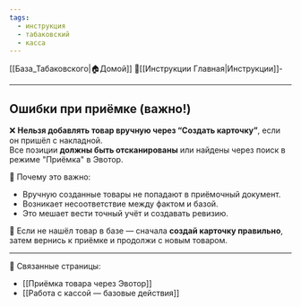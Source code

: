 ```yaml
---
tags:
  - инструкция
  - табаковский
  - касса
---
```

[[База_Табаковского|🏠Домой]]
📁[[Инструкции Главная|Инструкции]]-

---
##  Ошибки при приёмке (важно!)

❌ **Нельзя добавлять товар вручную через “Создать карточку”**, если он пришёл с накладной.  
Все позиции **должны быть отсканированы** или найдены через поиск в режиме "Приёмка" в Эвотор.

🔻 Почему это важно:
- Вручную созданные товары не попадают в приёмочный документ.
- Возникает несоответствие между фактом и базой.
- Это мешает вести точный учёт и создавать ревизию.

🧠 Если не нашёл товар в базе — сначала **создай карточку правильно**, затем вернись к приёмке и продолжи с новым товаром.

---

📎 Связанные страницы:
- [[Приёмка товара через Эвотор]]
- [[Работа с кассой — базовые действия]]
